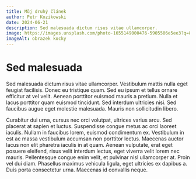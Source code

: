 ```yaml
---
title: Můj druhý článek
author: Petr Kozikowski
date: 2024-06-21
description: Sed malesuada dictum risus vitae ullamcorper.
image: https://images.unsplash.com/photo-1655149000476-5905506e5ee3?q=80&w=2075&auto=format&fit=crop&ixlib=rb-4.0.3&ixid=M3wxMjA3fDB8MHxwaG90by1wYWdlfHx8fGVufDB8fHx8fA%3D%3D
imageAlt: obrazek kocky
---
```


# Sed malesuada

Sed malesuada dictum risus vitae ullamcorper. Vestibulum mattis nulla eget feugiat facilisis. Donec eu tristique quam. Sed eu ipsum et tellus ornare efficitur at vel velit. Aenean porttitor euismod mauris a pretium. Nulla et lacus porttitor quam euismod tincidunt. Sed interdum ultricies nisi. Sed faucibus augue eget molestie malesuada. Mauris non sollicitudin libero.

Curabitur dui urna, cursus nec orci volutpat, ultrices varius arcu. Sed placerat at sapien et luctus. Suspendisse congue metus ac orci laoreet iaculis. Nullam in faucibus lorem, euismod condimentum ex. Vestibulum in est ac massa vestibulum accumsan non porttitor lectus. Maecenas auctor lacus non elit pharetra iaculis in at quam. Aenean vulputate, erat eget posuere eleifend, risus velit interdum lectus, eget viverra velit lorem nec mauris. Pellentesque congue enim velit, et pulvinar nisl ullamcorper at. Proin vel dui diam. Phasellus maximus vehicula ligula, eget ultricies ex dapibus a. Duis porta consectetur urna. Maecenas id convallis neque.